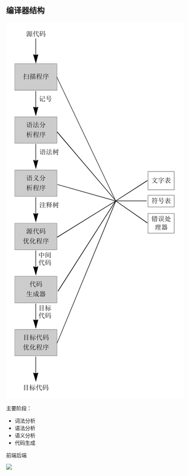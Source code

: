 

## 编译器结构



![阶段](img/phase.png)

主要阶段：



* 词法分析
* 语法分析
* 语义分析
* 代码生成



前端后端



![](D:\awork\zshorz.github.io\post\语言\img\fontback.png)



